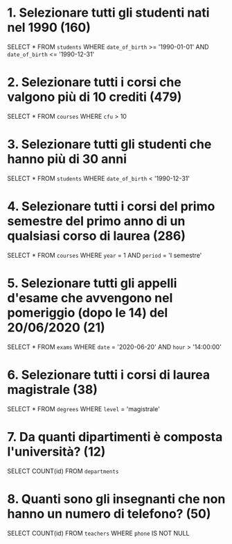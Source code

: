 # 1. Selezionare tutti gli studenti nati nel 1990 (160)
SELECT * 
FROM `students` 
WHERE `date_of_birth` >= '1990-01-01'
AND `date_of_birth` <= '1990-12-31'

# 2. Selezionare tutti i corsi che valgono più di 10 crediti (479)
SELECT * 
FROM `courses`
WHERE `cfu` > 10

# 3. Selezionare tutti gli studenti che hanno più di 30 anni
SELECT * 
FROM `students`
WHERE `date_of_birth` < '1990-12-31'

# 4. Selezionare tutti i corsi del primo semestre del primo anno di un qualsiasi corso di laurea (286)
SELECT * 
FROM `courses`
WHERE `year` = 1 
AND `period` = 'I semestre'

# 5. Selezionare tutti gli appelli d'esame che avvengono nel pomeriggio (dopo le 14) del 20/06/2020 (21)
SELECT * 
FROM `exams`
WHERE `date` = '2020-06-20'
AND `hour` > '14:00:00'

# 6. Selezionare tutti i corsi di laurea magistrale (38)
SELECT * 
FROM `degrees`
WHERE `level` = 'magistrale'

# 7. Da quanti dipartimenti è composta l'università? (12)
SELECT COUNT(id)
FROM `departments`

# 8. Quanti sono gli insegnanti che non hanno un numero di telefono? (50)
SELECT COUNT(id) 
FROM `teachers`
WHERE `phone` IS NOT NULL